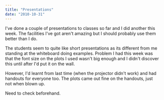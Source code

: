 ```yaml
---
title: "Presentations"
date: "2010-10-31"
---
```

<p>I've done a couple of presentations to classes so far and I did another this week. The facilities I've got aren't amazing but I should probably use them better than I do. </p>
<p>The students seem to quite like short presentations as its different from me standing at the whiteboard doing examples. Problem I had this week was that the font size on the plots I used wasn't big enough and I didn't discover this until after I'd put it on the wall. </p>
<p>However, I'd learnt from last time (when the projector didn't work) and had handouts for everyone too. The plots came out fine on the handouts, just not when blown up. </p>
<p>Need to check beforehand.</p>
